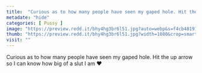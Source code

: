 ```yaml
---
title:  "Curious as to how many people have seen my gaped hole. Hit the up arrow so I can know how big of a slut I am ♥️"
metadate: "hide"
categories: [ Pussy ]
image: "https://preview.redd.it/bhy4hg3br6l51.jpg?auto=webp&s=f4cb4819184d59c3c0d0f6366aeac0120d36a975"
thumb: "https://preview.redd.it/bhy4hg3br6l51.jpg?width=1080&crop=smart&auto=webp&s=2f40469735a9453d751f535c615303dc674030ff"
visit: ""
---
```

Curious as to how many people have seen my gaped hole. Hit the up arrow so I can know how big of a slut I am ♥️
